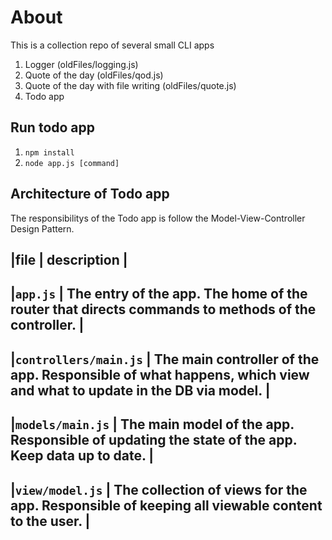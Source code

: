 # About
This is a collection repo of several small CLI apps
1. Logger (oldFiles/logging.js)
2. Quote of the day (oldFiles/qod.js)
3. Quote of the day with file writing (oldFiles/quote.js)
4. Todo app

## Run todo app
1. `npm install`
2. `node app.js [command]`

## Architecture of Todo app
The responsibilitys of the Todo app is follow the Model-View-Controller Design Pattern.

|file     | description |
------------------------------
|`app.js` | The entry of the app. The home of the router that directs commands to methods of the controller. |
------------------------------
|`controllers/main.js` | The main controller of the app. Responsible of what happens, which view and what to update in the DB via model. |
------------------------------
|`models/main.js` | The main model of the app. Responsible of updating the state of the app. Keep data up to date. |
------------------------------
|`view/model.js` | The collection of views for the app. Responsible of keeping all viewable content to the user. |
------------------------------
